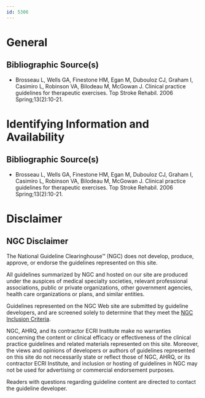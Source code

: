 ```yaml
---
id: 5306
---
```


# General

## Bibliographic Source(s)

- Brosseau L, Wells GA, Finestone HM, Egan M, Dubouloz CJ, Graham I, Casimiro L, Robinson VA, Bilodeau M, McGowan J. Clinical practice guidelines for therapeutic exercises. Top Stroke Rehabil. 2006 Spring;13(2):10-21.

# Identifying Information and Availability

## Bibliographic Source(s)

- Brosseau L, Wells GA, Finestone HM, Egan M, Dubouloz CJ, Graham I, Casimiro L, Robinson VA, Bilodeau M, McGowan J. Clinical practice guidelines for therapeutic exercises. Top Stroke Rehabil. 2006 Spring;13(2):10-21.

# Disclaimer

## NGC Disclaimer

The National Guideline Clearinghouse™ (NGC) does not develop, produce, approve, or endorse the guidelines represented on this site.

All guidelines summarized by NGC and hosted on our site are produced under the auspices of medical specialty societies, relevant professional associations, public or private organizations, other government agencies, health care organizations or plans, and similar entities.

Guidelines represented on the NGC Web site are submitted by guideline developers, and are screened solely to determine that they meet the [NGC Inclusion Criteria](/help-and-about/summaries/inclusion-criteria).

NGC, AHRQ, and its contractor ECRI Institute make no warranties concerning the content or clinical efficacy or effectiveness of the clinical practice guidelines and related materials represented on this site. Moreover, the views and opinions of developers or authors of guidelines represented on this site do not necessarily state or reflect those of NGC, AHRQ, or its contractor ECRI Institute, and inclusion or hosting of guidelines in NGC may not be used for advertising or commercial endorsement purposes.

Readers with questions regarding guideline content are directed to contact the guideline developer.

